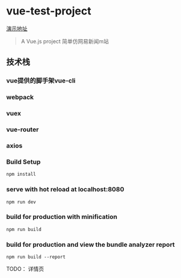 # vue-test-project
[演示地址](https://xiaotianxia.github.io/vue-163news-deployed/#/recommend)
> A Vue.js project 简单仿网易新闻m站
## 技术栈
### vue提供的脚手架vue-cli
### webpack
### vuex
### vue-router
### axios

### Build Setup
``` 
npm install
```

### serve with hot reload at localhost:8080
```
npm run dev
```

### build for production with minification
```
npm run build
```

### build for production and view the bundle analyzer report
```
npm run build --report
```

TODO：
详情页
